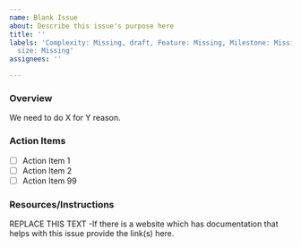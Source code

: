 ```yaml
---
name: Blank Issue
about: Describe this issue's purpose here
title: ''
labels: 'Complexity: Missing, draft, Feature: Missing, Milestone: Missing, Role: Missing,
  size: Missing'
assignees: ''

---
```


### Overview
We need to do X for Y reason.

### Action Items

- [ ] Action Item 1
- [ ] Action Item 2
- [ ] Action Item 99

### Resources/Instructions
REPLACE THIS TEXT -If there is a website which has documentation that helps with this issue provide the link(s) here.
